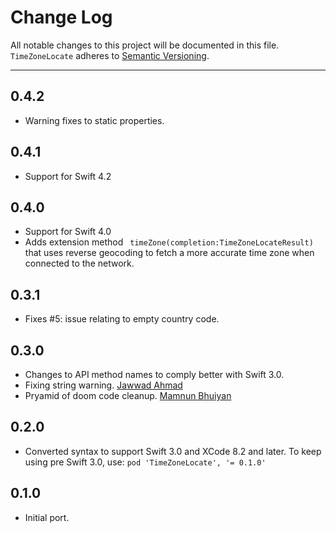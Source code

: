 # Change Log
All notable changes to this project will be documented in this file.
`TimeZoneLocate` adheres to [Semantic Versioning](http://semver.org/).

---
## 0.4.2
* Warning fixes to static properties.

## 0.4.1
* Support for Swift 4.2

## 0.4.0
* Support for Swift 4.0
* Adds extension method ` timeZone(completion:TimeZoneLocateResult)` that uses
reverse geocoding to fetch a more accurate time zone when connected to the network.

## 0.3.1
* Fixes #5: issue relating to empty country code.

## 0.3.0
* Changes to API method names to comply better with Swift 3.0.
* Fixing string warning. [Jawwad Ahmad](https://github.com/jawwad)
* Pryamid of doom code cleanup. [Mamnun Bhuiyan](https://github.com/mamnun)

## 0.2.0
* Converted syntax to support Swift 3.0 and XCode 8.2 and later. To keep using pre Swift 3.0, use:
   `pod 'TimeZoneLocate', '= 0.1.0'`

## 0.1.0
* Initial port.

